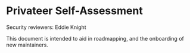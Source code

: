 # Privateer Self-Assessment

Security reviewers: Eddie Knight

This document is intended to aid in roadmapping, and the onboarding of new maintainers.
